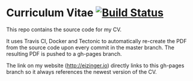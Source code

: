 # Curriculum Vitae [![Build Status](https://travis-ci.org/thomaseizinger/curriculum-vitae.svg?branch=master)](https://travis-ci.org/thomaseizinger/curriculum-vitae)

This repo contains the source code for my CV.

It uses Travis CI, Docker and Tectonic to automatically re-create the PDF from the source code upon every commit in the master branch. The resulting PDF is pushed to a gh-pages branch.

The link on my website (http://eizinger.io) directly links to this gh-pages branch so it always references the newest version of the CV.
